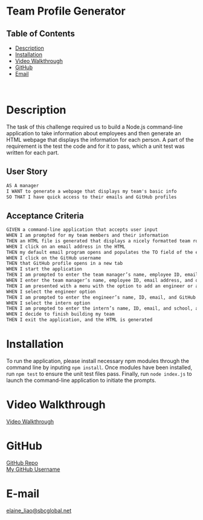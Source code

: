 # Team Profile Generator

## Table of Contents
* [Description](#description)
* [Installation](#installation)
* [Video Walkthrough](#video-walkthrough)
* [GitHub](#github)
* [Email](#e-mail)


<br/>

# Description
The task of this challenge required us to build a Node.js command-line application to take information about employees and then generate an HTML webpage that displays the information for each person. A part of the requirement is the test the code and for it to pass, which a unit test was written for each part.

## User Story

```md
AS A manager
I WANT to generate a webpage that displays my team's basic info
SO THAT I have quick access to their emails and GitHub profiles
```

## Acceptance Criteria

```md
GIVEN a command-line application that accepts user input
WHEN I am prompted for my team members and their information
THEN an HTML file is generated that displays a nicely formatted team roster based on user input
WHEN I click on an email address in the HTML
THEN my default email program opens and populates the TO field of the email with the address
WHEN I click on the GitHub username
THEN that GitHub profile opens in a new tab
WHEN I start the application
THEN I am prompted to enter the team manager’s name, employee ID, email address, and office number
WHEN I enter the team manager’s name, employee ID, email address, and office number
THEN I am presented with a menu with the option to add an engineer or an intern or to finish building my team
WHEN I select the engineer option
THEN I am prompted to enter the engineer’s name, ID, email, and GitHub username, and I am taken back to the menu
WHEN I select the intern option
THEN I am prompted to enter the intern’s name, ID, email, and school, and I am taken back to the menu
WHEN I decide to finish building my team
THEN I exit the application, and the HTML is generated
```

# Installation
To run the application, please install necessary npm modules through the command line by inputing `npm install`. Once modules have been installed, run `npm test` to ensure the unit test files pass. Finally, run `node index.js` to launch the command-line application to initiate the prompts. 

# Video Walkthrough
[Video Walkthrough](https://drive.google.com/file/d/1EC6p1RykKr6fiKShHWv_o1_dkYy-n5ex/view)

# GitHub
[GitHub Repo](https://github.com/ehliao/Team-Profile-Generator)
<br/>
[My GitHub Username](https://github.com/ehliao)

# E-mail
elaine_liao@sbcglobal.net